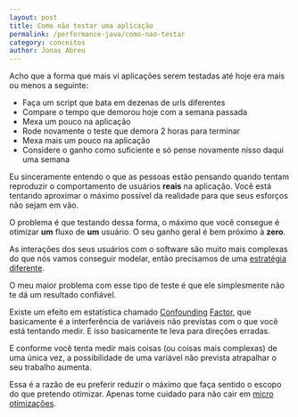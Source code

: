 ```yaml
---
layout: post
title: Como não testar uma aplicação
permalink: /performance-java/como-nao-testar
category: conceitos
author: Jonas Abreu
---
```


Acho que a forma que mais vi aplicações serem testadas até hoje era mais ou menos a seguinte:

* Faça um script que bata em dezenas de urls diferentes
* Compare o tempo que demorou hoje com a semana passada
* Mexa um pouco na aplicação
* Rode novamente o teste que demora 2 horas para terminar
* Mexa mais um pouco na aplicação
* Considere o ganho como suficiente e só pense novamente nisso daqui uma semana

Eu sinceramente entendo o que as pessoas estão pensando quando tentam reproduzir o comportamento de usuários
**reais** na aplicação. Você está tentando aproximar o máximo possível da realidade para que seus esforços 
não sejam em vão.

O problema é que testando dessa forma, o máximo que você consegue é otimizar **um** fluxo de **um** usuário. O 
seu ganho geral é bem próximo à **zero**.

As interações dos seus usuários com o software são muito mais complexas do que nós vamos conseguir modelar, então
precisamos de uma [estratégia diferente][1].

O meu maior problema com esse tipo de teste é que ele simplesmente não te dá um resultado confiável.

Existe um efeito em estatística chamado [Confounding][2] [Factor][3], que basicamente é a interferência de 
variáveis não previstas com o que você está tentando medir. E isso basicamente te leva para direções erradas.

E conforme você tenta medir mais coisas (ou coisas mais complexas) de uma única vez, a possibilidade de uma
variável não prevista atrapalhar o seu trabalho aumenta.

Essa é a razão de eu preferir reduzir o máximo que faça sentido o escopo do que pretendo otimizar. Apenas tome 
cuidado para não cair em [micro otimizações][4].

[1]: /performance-java/como-testar
[2]: http://stats.org/in_depth/faq/confounding_factors.htm
[3]: http://en.wikipedia.org/wiki/Confounding
[4]: /performance-java/nao-otimize-sem-dados
